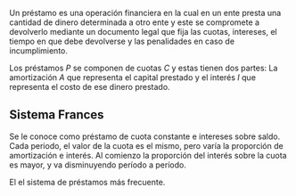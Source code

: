 Un préstamo es una operación financiera en la cual en un ente presta una cantidad de dinero determinada a otro ente y este se compromete a devolverlo mediante un documento legal que fija las cuotas, intereses, el tiempo en que debe devolverse y las penalidades en caso de incumplimiento.

Los préstamos $P$ se componen de cuotas $C$ y estas tienen dos partes: La amortización $A$ que representa el capital prestado y el interés $I$ que representa el costo de ese dinero prestado.

## Sistema Frances

Se le conoce como préstamo de cuota constante e intereses sobre saldo. Cada periodo, el valor de la cuota es el mismo, pero varía la proporción de amortización e interés. Al comienzo la proporción del interés sobre la cuota es mayor, y va disminuyendo período a período.

El el sistema de préstamos más frecuente.
